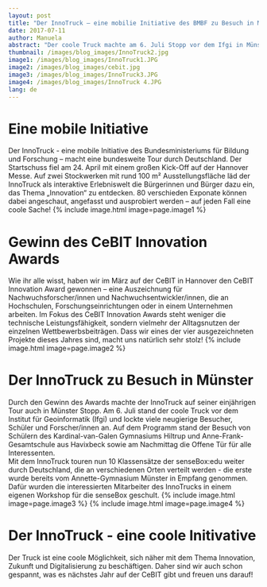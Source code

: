 ```yaml
---
layout: post
title: "Der InnoTruck – eine mobilie Initiative des BMBF zu Besuch in Münster"
date: 2017-07-11
author: Manuela
abstract: "Der coole Truck machte am 6. Juli Stopp vor dem Ifgi in Münster, mit dem die senseBox nun weiter durch Deutschland tourt."
thumbnail: /images/blog_images/InnoTruck2.jpg
image1: /images/blog_images/InnoTruck1.JPG
image2: /images/blog_images/cebit.jpg
image3: /images/blog_images/InnoTruck3.JPG
image4: /images/blog_images/InnoTruck 4.JPG
lang: de
---
```

Eine mobile Initiative
============
Der InnoTruck - eine mobile Initiative des Bundesministeriums für Bildung und Forschung – macht eine bundesweite Tour durch Deutschland. Der Startschuss fiel am 24. April mit einem großen Kick-Off auf der Hannover Messe. Auf zwei Stockwerken mit rund 100 m² Ausstellungsfläche läd der InnoTruck als interaktive Erlebniswelt die Bürgerinnen und Bürger dazu ein, das Thema „Innovation“ zu entdecken. 80 verschieden Exponate können dabei angeschaut, angefasst und ausprobiert werden – auf jeden Fall eine coole Sache!
{% include image.html image=page.image1 %}


Gewinn des CeBIT Innovation Awards
============
Wie ihr alle wisst, haben wir im März auf der CeBIT in Hannover den CeBIT Innovation Award gewonnen – eine Auszeichnung für Nachwuchsforscher/innen und Nachwuchsentwickler/innen, die an Hochschulen, Forschungseinrichtungen oder in einem Unternehmen arbeiten. Im Fokus des CeBIT Innovation Awards steht weniger die technische Leistungsfähigkeit, sondern vielmehr der Alltagsnutzen der einzelnen Wettbewerbsbeiträgen. Dass wir eines der vier ausgezeichneten Projekte dieses Jahres sind, macht uns natürlich sehr stolz!
{% include image.html image=page.image2 %}


Der InnoTruck zu Besuch in Münster
============
Durch den Gewinn des Awards machte der InnoTruck auf seiner einjährigen Tour auch in Münster Stopp. Am 6. Juli stand der coole Truck vor dem Institut für Geoinformatik (Ifgi) und lockte viele neugierige Besucher, Schüler und Forscher/innen an. Auf dem Programm stand der Besuch von Schülern des Kardinal-van-Galen Gymnasiums Hiltrup und Anne-Frank-Gesamtschule aus Havixbeck sowie am Nachmittag die Offene Tür für alle Interessenten.<br>
Mit dem InnoTruck touren nun 10 Klassensätze der senseBox:edu weiter durch Deutschland, die an verschiedenen Orten verteilt werden - die erste wurde bereits vom Annette-Gymnasium Münster in Empfang genommen. Dafür wurden die interessierten Mitarbeiter des InnoTrucks in einem eigenen Workshop für die senseBox geschult. 
{% include image.html image=page.image3 %}
{% include image.html image=page.image4 %}

Der InnoTruck - eine coole Initivative
============
Der Truck ist eine coole Möglichkeit, sich näher mit dem Thema Innovation, Zukunft und Digitalisierung zu beschäftigen. 
Daher sind wir auch schon gespannt, was es nächstes Jahr auf der CeBIT gibt und freuen uns darauf!

